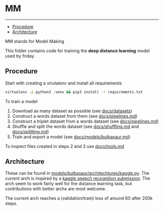 # MM 

---

- [Procedure](#procedure)
- [Architecture](#architechture)

MM stands for Model Making

This folder contains code for training the **deep distance learning** model used by friday.

## Procedure


Start with creating a virutalenv and install all requirements

```bash
virtualenv -p python3 .venv && pip3 install -r requirements.txt
```

To train a model

1. Download as many dataset as possible (see [docs/datasets](docs/datasets))
2. Construct a words dataset from them (see [docs/pipelines.md](docs/pipelines.md))
3. Construct a triplet dataset from a words dataset (see [docs/pipelines.md](docs/pipelines.md))
4. Shuffle and split the words dataset (see [docs/shuffling.md](docs/shuffling.md) and [docs/splitting.md](docs/splitting.md))
5. Train and export a model (see [docs/models/bulbasaur.md](docs/models/bulbasaur.md))

To inspect files created in steps 2 and 3 use [docs/tools.md](docs/tools.md)


## Architecture

These can be found in [models/bulbasaur/architechtures/kaggle.py](models/bulbasaur/architechtures/kaggle.py). The current arch is inspired by a [kaggle speech recognition submission](https://www.kaggle.com/c/tensorflow-speech-recognition-challenge/discussion/47715). The arch seem to work fairly well for the distance learning task, but contributions with better archs are most welcome. 

The current arch reaches a (validation/train) loss of around 60 after 200k steps.

